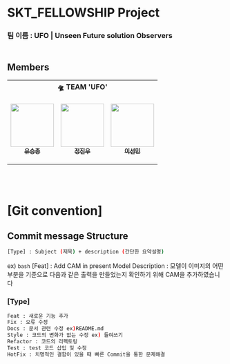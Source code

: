 
# SKT_FELLOWSHIP Project

### 팀 이름 : UFO | Unseen Future solution Observers </br></br>

## Members

<table>
    <th colspan=5>🛸 TEAM 'UFO'</th>
    <tr height="160px">
        <td align="center">
            <a href="https://github.com/sjz1"><img src="https://avatars.githubusercontent.com/u/68888169?v=4" width="100px;" alt=""/><br /><sub><b>유승종</b></sub></a>
        </td>
        <td align="center">
            <a href="https://github.com/kwjinwoo"><img src="https://avatars.githubusercontent.com/u/38836328?v=4" width="100px;" alt=""/><br /><sub><b>정진우</b></sub></a>
        </td>
        <td align="center">
            <a href="https://github.com/sunmin-lee99"><img src="https://avatars.githubusercontent.com/u/79503414?v=4" width="100px;" alt=""/><br /><sub><b>이선민</b></sub></a>
        </td>
    </tr>

</table>

</br></br>

# [Git convention]
## Commit message Structure

```bash
[Type] : Subject (제목) + description (간단한 요약설명)
```

ex)
```bash```
[Feat] : Add CAM in present Model
Description : 모델이 이미지의 어떤 부분을 기준으로 다음과 같은
              출력을 만들었는지 확인하기 위해 CAM을 추가하였습니다



### [Type]

```bash
Feat : 새로운 기능 추가
Fix : 오류 수정
Docs : 문서 관련 수정 ex)README.md
Style : 코드의 변화가 없는 수정 ex) 들여쓰기
Refactor : 코드의 리펙토링
Test : test 코드 삽입 및 수정
HotFix : 치명적인 결함이 있을 때 빠른 Commit을 통한 문제해결
```